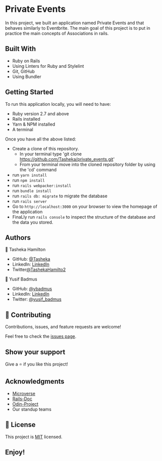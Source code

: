 # Private Events

In this project, we built an application named Private Events and that behaves similarly to Eventbrite. The main goal of this project is to put in practice the main concepts of Associations in rails.

## Built With

- Ruby on Rails
- Using Linters for Ruby and Stylelint
- Git, GitHub
- Using Bundler

## Getting Started

To run this application locally, you will need to have:

- Ruby version 2.7 and above
- Rails installed
- Yarn & NPM installed
- A terminal

Once you have all the above listed:

- Create a clone of this repository. 
  - In your terminal type 'git clone https://github.com/Tasheka/private_events.git'
  - From your terminal move into the cloned repository folder by using the 'cd' command 
- run `yarn install` 
- run `npm install`
- run `rails webpacker:install`
- run `bundle install`
- run `rails db: migrate` to migrate the database 
- run `rails server`
- Go to `http://localhost:3000` on your browser to view the homepage of the application 
- FinaLly run `rails console` to inspect the structure of the database and the data you stored.

## Authors

👤 Tasheka Hamilton

- GitHub: [@Tasheka](https://github.com/Tasheka)
- LinkedIn: [LinkedIn](https://www.linkedin.com/in/tasheka-m-hamilton/)
- Twitter[@TashekaHamilto2](https://twitter.com/TashekaHamilto2)

👤 Yusif Badmus

- GitHub: [@ybadmus](https://github.com/ybadmus) 
- LinkedIn: [LinkedIn](https://www.linkedin.com/in/ybadmus/)
- Twitter: [@yusif_badmus](https://twitter.com/yusif_badmus)

## 🤝 Contributing

Contributions, issues, and feature requests are welcome!

Feel free to check the [issues page](https://github.com/Tasheka/private_events/issues).

## Show your support

Give a ⭐️ if you like this project!

## Acknowledgments

- [Microverse](https://www.microverse.org)
- [Rails-Doc](https://guides.rubyonrails.org/)
- [Odin-Project](https://www.theodinproject.com/courses/ruby-on-rails/lessons/building-with-active-record-ruby-on-rails)
- Our standup teams

## 📝 License

<p>This project is <a href="LICENSE">MIT</a> licensed.</p>

## Enjoy!